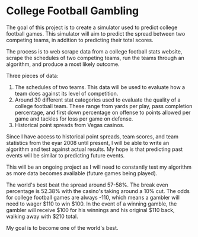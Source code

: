 # College Football Gambling

The goal of this project is to create a simulator used to predict college football games.  This simulator will aim to predict the spread between two competing teams, in addition to predicting their total scores.

The process is to web scrape data from a college football stats website, scrape the schedules of two competing teams, run the teams through an algorithm, and produce a most likely outcome.

Three pieces of data:
1. The schedules of two teams.  This data will be used to evaluate how a team does against its level of competition.
2. Around 30 different stat categories used to evaluate the quality of a college football team.  These range from yards per play, pass completion percentage, and first down percentage on offense to points allowed per game and tackles for loss per game on defense.
3. Historical point spreads from Vegas casinos.

Since I have access to historical point spreads, team scores, and team statistics from the eyar 2008 until present, I will be able to write an algorithm and test against actual results.  My hope is that predicting past events will be similar to predicting future events.

This will be an ongoing project as I will need to constantly test my algorithm as more data becomes available (future games being played).

The world's best beat the spread around 57-58%.  The break even percentage is 52.38% with the casino's taking around a 10% cut.  The odds for college football games are always -110, which means a gambler will need to wager $110 to win $100.  In the event of a winning gamble, the gambler will receive $100 for his winnings and his original $110 back, walking away with $210 total.

My goal is to become one of the world's best.
